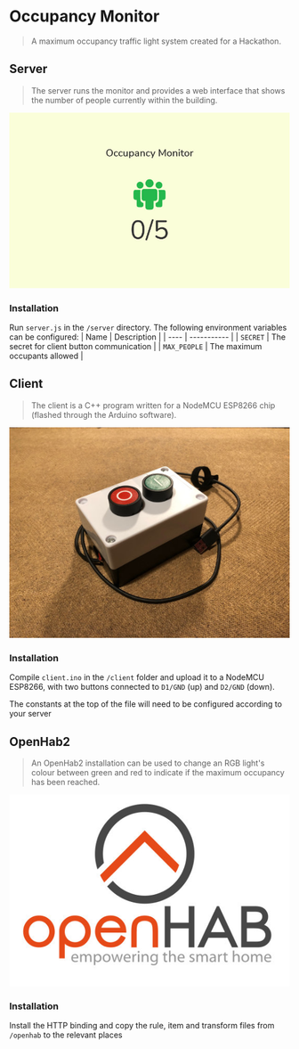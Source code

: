 # Occupancy Monitor
> A maximum occupancy traffic light system created for a Hackathon.


## Server
> The server runs the monitor and provides a web interface that shows the number of people currently within the building.

![Image of server](server.jpg)

### Installation
Run `server.js` in the `/server` directory. The following environment variables can be configured:
| Name | Description |
| ---- | ----------- |
| `SECRET` | The secret for client button communication |
| `MAX_PEOPLE` | The maximum occupants allowed |

## Client
> The client is a C++ program written for a NodeMCU ESP8266 chip (flashed through the Arduino software).

![Image of client](client.jpg)

### Installation
Compile `client.ino` in the `/client` folder and upload it to a NodeMCU ESP8266, with two buttons connected to `D1/GND` (up) and `D2/GND` (down).

The constants at the top of the file will need to be configured according to your server

## OpenHab2
> An OpenHab2 installation can be used to change an RGB light's colour between green and red to indicate if the maximum occupancy has been reached.

![OpenHab logo](openhablogo.jpg)

### Installation
Install the HTTP binding and copy the rule, item and transform files from `/openhab` to the relevant places